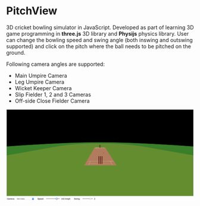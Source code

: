 # PitchView

3D cricket bowling simulator in JavaScript. Developed as part of learning 3D game programming in **three.js** 3D library and **Physijs** physics library. User can change the bowling speed and swing angle (both inswing and outswing supported) and click on the pitch where the ball needs to be pitched on the ground.

Following camera angles are supported:
* Main Umpire Camera
* Leg Umpire Camera
* Wicket Keeper Camera
* Slip Fielder 1, 2 and 3 Cameras
* Off-side Close Fielder Camera

![PitchView Screenshot](/Screenshots/MainUmpireView.png)
